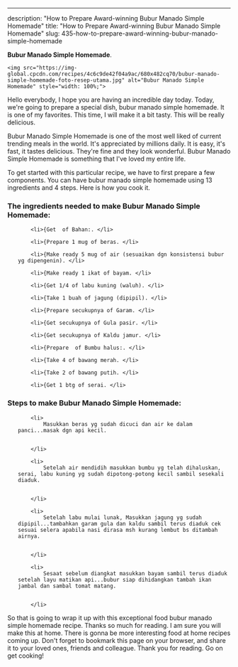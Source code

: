 ---
description: "How to Prepare Award-winning Bubur Manado Simple Homemade"
title: "How to Prepare Award-winning Bubur Manado Simple Homemade"
slug: 435-how-to-prepare-award-winning-bubur-manado-simple-homemade

<p>
	<strong>Bubur Manado Simple Homemade</strong>. 
	
</p>
<p>
	
	<img src="https://img-global.cpcdn.com/recipes/4c6c9de42f04a9ac/680x482cq70/bubur-manado-simple-homemade-foto-resep-utama.jpg" alt="Bubur Manado Simple Homemade" style="width: 100%;">
	
	
</p>
<p>
	Hello everybody, I hope you are having an incredible day today. Today, we're going to prepare a special dish, bubur manado simple homemade. It is one of my favorites. This time, I will make it a bit tasty. This will be really delicious.
</p>
	
<p>
	Bubur Manado Simple Homemade is one of the most well liked of current trending meals in the world. It's appreciated by millions daily. It is easy, it's fast, it tastes delicious. They're fine and they look wonderful. Bubur Manado Simple Homemade is something that I've loved my entire life.
</p>
<p>
	
</p>

<p>
To get started with this particular recipe, we have to first prepare a few components. You can have bubur manado simple homemade using 13 ingredients and 4 steps. Here is how you cook it.
</p>

<h3>The ingredients needed to make Bubur Manado Simple Homemade:</h3>

<ol>
	
		<li>{Get  of Bahan:. </li>
	
		<li>{Prepare 1 mug of beras. </li>
	
		<li>{Make ready 5 mug of air (sesuaikan dgn konsistensi bubur yg dipengenin). </li>
	
		<li>{Make ready 1 ikat of bayam. </li>
	
		<li>{Get 1/4 of labu kuning (waluh). </li>
	
		<li>{Take 1 buah of jagung (dipipil). </li>
	
		<li>{Prepare secukupnya of Garam. </li>
	
		<li>{Get secukupnya of Gula pasir. </li>
	
		<li>{Get secukupnya of Kaldu jamur. </li>
	
		<li>{Prepare  of Bumbu halus:. </li>
	
		<li>{Take 4 of bawang merah. </li>
	
		<li>{Take 2 of bawang putih. </li>
	
		<li>{Get 1 btg of serai. </li>
	
</ol>
<p>
	
</p>

<h3>Steps to make Bubur Manado Simple Homemade:</h3>

<ol>
	
		<li>
			Masukkan beras yg sudah dicuci dan air ke dalam panci...masak dgn api kecil.
			
			
		</li>
	
		<li>
			Setelah air mendidih masukkan bumbu yg telah dihaluskan, serai, labu kuning yg sudah dipotong-potong kecil sambil sesekali diaduk.
			
			
		</li>
	
		<li>
			Setelah labu mulai lunak, Masukkan jagung yg sudah dipipil...tambahkan garam gula dan kaldu sambil terus diaduk cek sesuai selera apabila nasi dirasa msh kurang lembut bs ditambah airnya.
			
			
		</li>
	
		<li>
			Sesaat sebelum diangkat masukkan bayam sambil terus diaduk setelah layu matikan api...bubur siap dihidangkan tambah ikan jambal dan sambal tomat matang.
			
			
		</li>
	
</ol>

<p>
	
</p>

<p>
	So that is going to wrap it up with this exceptional food bubur manado simple homemade recipe. Thanks so much for reading. I am sure you will make this at home. There is gonna be more interesting food at home recipes coming up. Don't forget to bookmark this page on your browser, and share it to your loved ones, friends and colleague. Thank you for reading. Go on get cooking!
</p>
